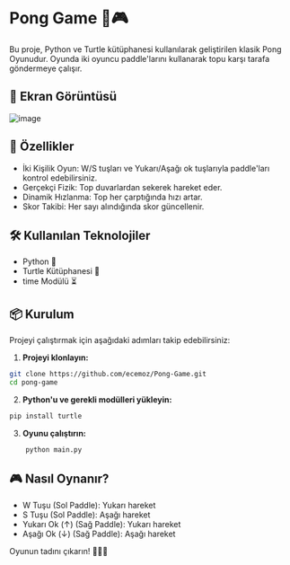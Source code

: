 # Pong Game 🏓🎮

Bu proje, Python ve Turtle kütüphanesi kullanılarak geliştirilen klasik Pong Oyunudur. Oyunda iki oyuncu paddle'larını kullanarak topu karşı tarafa göndermeye çalışır.

## 📸 Ekran Görüntüsü
![image](https://github.com/user-attachments/assets/c1d260ce-ac79-496f-a110-b8602fdaa44f)

## 🚀 Özellikler

-    İki Kişilik Oyun: W/S tuşları ve Yukarı/Aşağı ok tuşlarıyla paddle'ları kontrol edebilirsiniz.
-    Gerçekçi Fizik: Top duvarlardan sekerek hareket eder.
-    Dinamik Hızlanma: Top her çarptığında hızı artar.
-    Skor Takibi: Her sayı alındığında skor güncellenir.

## 🛠 Kullanılan Teknolojiler

-    Python 🐍
-    Turtle Kütüphanesi 🎨
-    time Modülü ⏳

## 📦 Kurulum

Projeyi çalıştırmak için aşağıdaki adımları takip edebilirsiniz:

1. **Projeyi klonlayın:**

```bash
git clone https://github.com/ecemoz/Pong-Game.git
cd pong-game
```

2. **Python'u ve gerekli modülleri yükleyin:**

```bash
pip install turtle
```

3. **Oyunu çalıştırın:**

```bash
    python main.py
```

## 🎮 Nasıl Oynanır?

-    W Tuşu (Sol Paddle): Yukarı hareket
-    S Tuşu (Sol Paddle): Aşağı hareket
-    Yukarı Ok (↑) (Sağ Paddle): Yukarı hareket
-    Aşağı Ok (↓) (Sağ Paddle): Aşağı hareket

Oyunun tadını çıkarın! 🚀🏓✨
